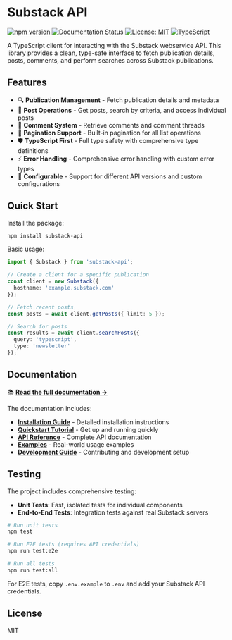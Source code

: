 # Substack API

[![npm version](https://badge.fury.io/js/substack-api.svg)](https://badge.fury.io/js/substack-api)
[![Documentation Status](https://readthedocs.org/projects/substack-api/badge/?version=latest)](https://substack-api.readthedocs.io/en/latest/?badge=latest)
[![License: MIT](https://img.shields.io/badge/License-MIT-yellow.svg)](https://opensource.org/licenses/MIT)
[![TypeScript](https://img.shields.io/badge/TypeScript-Ready-blue.svg)](https://www.typescriptlang.org/)

A TypeScript client for interacting with the Substack webservice API. This library provides a clean, type-safe interface to fetch publication details, posts, comments, and perform searches across Substack publications.

## Features

- 🔍 **Publication Management** - Fetch publication details and metadata
- 📝 **Post Operations** - Get posts, search by criteria, and access individual posts
- 💬 **Comment System** - Retrieve comments and comment threads
- 📄 **Pagination Support** - Built-in pagination for all list operations
- 🛡️ **TypeScript First** - Full type safety with comprehensive type definitions
- ⚡ **Error Handling** - Comprehensive error handling with custom error types
- 🔧 **Configurable** - Support for different API versions and custom configurations

## Quick Start

Install the package:

```bash
npm install substack-api
```

Basic usage:

```typescript
import { Substack } from 'substack-api';

// Create a client for a specific publication
const client = new Substack({
  hostname: 'example.substack.com'
});

// Fetch recent posts
const posts = await client.getPosts({ limit: 5 });

// Search for posts
const results = await client.searchPosts({
  query: 'typescript',
  type: 'newsletter'
});
```

## Documentation

📚 **[Read the full documentation →](https://substack-api.readthedocs.io/)**

The documentation includes:

- **[Installation Guide](https://substack-api.readthedocs.io/en/latest/installation.html)** - Detailed installation instructions
- **[Quickstart Tutorial](https://substack-api.readthedocs.io/en/latest/quickstart.html)** - Get up and running quickly
- **[API Reference](https://substack-api.readthedocs.io/en/latest/api-reference.html)** - Complete API documentation
- **[Examples](https://substack-api.readthedocs.io/en/latest/examples.html)** - Real-world usage examples
- **[Development Guide](https://substack-api.readthedocs.io/en/latest/development.html)** - Contributing and development setup

## Testing

The project includes comprehensive testing:

- **Unit Tests**: Fast, isolated tests for individual components
- **End-to-End Tests**: Integration tests against real Substack servers

```bash
# Run unit tests
npm test

# Run E2E tests (requires API credentials)
npm run test:e2e

# Run all tests
npm run test:all
```

For E2E tests, copy `.env.example` to `.env` and add your Substack API credentials.

## License

MIT
